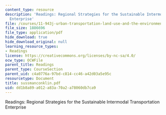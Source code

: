 ```yaml
---
content_type: resource
description: 'Readings: Regional Strategies for the Sustainable Intermodal Transportation
  Enterprise'
file: /courses/11-943j-urban-transportation-land-use-and-the-environment-spring-2002/dd1b8a89a012a83a70a2a78060db7ca9_sussmanconklin.pdf
file_size: 1886696
file_type: application/pdf
hide_download: true
hide_download_original: null
learning_resource_types:
- Readings
license: https://creativecommons.org/licenses/by-nc-sa/4.0/
ocw_type: OCWFile
parent_title: Readings
parent_type: CourseSection
parent_uid: c4a0776a-97bd-c814-cc46-a42d03a5e95c
resourcetype: Document
title: sussmanconklin.pdf
uid: dd1b8a89-a012-a83a-70a2-a78060db7ca9
---
```

Readings: Regional Strategies for the Sustainable Intermodal Transportation Enterprise